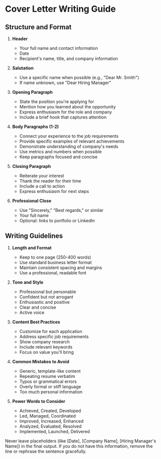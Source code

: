 # Cover Letter Writing Guide

## Structure and Format

1. **Header**
   * Your full name and contact information
   * Date
   * Recipient's name, title, and company information

2. **Salutation**
   * Use a specific name when possible (e.g., "Dear Mr. Smith")
   * If name unknown, use "Dear Hiring Manager"

3. **Opening Paragraph**
   * State the position you're applying for
   * Mention how you learned about the opportunity
   * Express enthusiasm for the role and company
   * Include a brief hook that captures attention

4. **Body Paragraphs (1-2)**
   * Connect your experience to the job requirements
   * Provide specific examples of relevant achievements
   * Demonstrate understanding of company's needs
   * Use metrics and numbers when possible
   * Keep paragraphs focused and concise

5. **Closing Paragraph**
   * Reiterate your interest
   * Thank the reader for their time
   * Include a call to action
   * Express enthusiasm for next steps

6. **Professional Close**
   * Use "Sincerely," "Best regards," or similar
   * Your full name
   * Optional: links to portfolio or LinkedIn

## Writing Guidelines

1. **Length and Format**
   * Keep to one page (250-400 words)
   * Use standard business letter format
   * Maintain consistent spacing and margins
   * Use a professional, readable font

2. **Tone and Style**
   * Professional but personable
   * Confident but not arrogant
   * Enthusiastic and positive
   * Clear and concise
   * Active voice

3. **Content Best Practices**
   * Customize for each application
   * Address specific job requirements
   * Show company research
   * Include relevant keywords
   * Focus on value you'll bring

4. **Common Mistakes to Avoid**
   * Generic, template-like content
   * Repeating resume verbatim
   * Typos or grammatical errors
   * Overly formal or stiff language
   * Too much personal information

5. **Power Words to Consider**
   * Achieved, Created, Developed
   * Led, Managed, Coordinated
   * Improved, Increased, Enhanced
   * Analyzed, Evaluated, Resolved
   * Implemented, Launched, Delivered 

Never leave placeholders (like [Date], [Company Name], [Hiring Manager's Name]) in the final output. If you do not have this information, remove the line or rephrase the sentence gracefully.